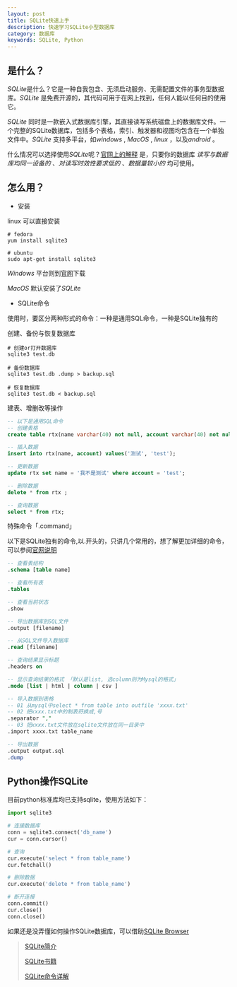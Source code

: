 ```yaml
---
layout: post
title: SQLite快速上手
description: 快速学习SQLite小型数据库
category: 数据库
keywords: SQLite, Python
---
```


## 是什么？

*SQLite*是什么？它是一种自我包含、无须启动服务、无需配置文件的事务型数据库。*SQLite* 是免费开源的，其代码可用于在网上找到，任何人能以任何目的使用它。

*SQLite* 同时是一款嵌入式数据库引擎，其直接读写系统磁盘上的数据库文件。一个完整的SQLite数据库，包括多个表格，索引、触发器和视图均包含在一个单独文件中。*SQLite* 支持多平台，如*windows* ,  *MacOS* , *linux* ，以及*android* 。

<!-- more -->

什么情况可以选择使用*SQLite*呢？[官网上的解释](http://www.sqlite.org/whentouse.html) 是，只要你的数据库 *读写与数据库均同一设备的* 、*对读写时效性要求低的* 、*数据量较小的* 均可使用。

## 怎么用？

- 安装

linux 可以直接安装

```shell
# fedora
yum install sqlite3

# ubuntu
sudo apt-get install sqlite3
```

*Windows* 平台则到[官网](http://www.sqlite.org/download.html)下载

*MacOS* 默认安装了*SQLite*

- SQLite命令

使用时，要区分两种形式的命令：一种是通用SQL命令，一种是SQLite独有的

创建、备份与恢复数据库

```shell
# 创建or打开数据库
sqlite3 test.db

# 备份数据库
sqlite3 test.db .dump > backup.sql

# 恢复数据库
sqlite3 test.db < backup.sql
```

建表、增删改等操作

```sql
-- 以下是通用SQL命令
-- 创建表格
create table rtx(name varchar(40) not null, account varchar(40) not null);

-- 插入数据
insert into rtx(name, account) values('测试', 'test');

-- 更新数据
update rtx set name = '我不是测试' where account = 'test';

-- 删除数据
delete * from rtx ;

-- 查询数据
select * from rtx;
```

特殊命令「.command」

以下是SQLite独有的命令,以.开头的，只讲几个常用的，想了解更加详细的命令，可以参阅[官网说明](http://www.sqlite.org/cli.html)

```sql
-- 查看表结构
.schema [table name]

-- 查看所有表
.tables

-- 查看当前状态
.show

-- 导出数据库到SQL文件
.output [filename]

-- 从SQL文件导入数据库
.read [filename]

-- 查询结果显示标题
.headers on

-- 显示查询结果的格式 「默认是list, 选column则为Mysql的格式」
.mode [list | html | column | csv ]

-- 导入数据到表格
-- 01 从mysql中select * from table into outfile 'xxxx.txt'
-- 02 把xxxx.txt中的制表符换成,号
.separator ","    
-- 03 把xxxx.txt文件放在sqlite文件放在同一目录中
.import xxxx.txt table_name

-- 导出数据
.output output.sql
.dump
```

## Python操作SQLite

目前python标准库均已支持sqlite，使用方法如下：

```python
import sqlite3

# 连接数据库
conn = sqlite3.connect('db_name')
cur = conn.cursor()

# 查询
cur.execute('select * from table_name')
cur.fetchall()

# 删除数据
cur.execute('delete * from table_name')

# 断开连接
conn.commit()
cur.close()
conn.close()
```

如果还是没弄懂如何操作SQLite数据库，可以借助[SQLite Browser](http://sqlitebrowser.org)

> [SQLite简介](http://www.sqlite.org/about.html)
>
> [SQLite书籍](http://www.sqlite.org/books.html)
>
> [SQLite命令详解](http://www.sqlite.org/cli.html)
